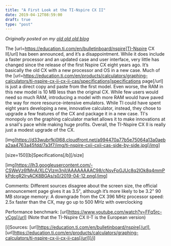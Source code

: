 ```yaml
---
title: "A First Look at the TI-Nspire CX II"
date: 2019-04-12T08:59:00
draft: true
type: "post"
---
```



*Originally posted on my [old old old blog](https://artofproblemsolving.com/community/c726379h1820510_a_first_look_at_the_tinspire_cx_ii)*


The [url=https://education.ti.com/en/bulletinboard/nspire]TI-Nspire CX II[/url] has been announced, and it’s a disappointment. While it does include a faster processor and an updated case and user interface, very little has changed since the release of the first Nspire CX eight years ago. It’s basically the old CX with a new processor and OS in a new case. Much of the [url=https://education.ti.com/en/products/calculators/graphing-calculators/ti-nspire-cx-ii-cx-ii-cas/specifications]specifications page[/url] is just a direct copy and paste from the first model. Even worse, the RAM in this new model is 10 MB less than the original CX. While few users would need so much RAM, introducing a model with more RAM would have paved the way for more resource-intensive emulators. While TI could have spent eight years developing a new, innovative calculator, instead, they chose to upgrade a few features of the CX and package it in a new case. TI's monopoly on the graphing calculator market allows it to make innovations at a snail's pace while making huge profits. Overall, the TI-Nspire CX II is really just a modest upgrade of the CX.

[img]https://d33wubrfki0l68.cloudfront.net/a994470a77b5e75064a13a0aeba2aa4763a45fdd/7a3f7/img/ti-nspire-cxii-cxii-cas-side-by-side.jpg[/img]


[size=150][b]Specifications[/b][/size]

[img]https://lh3.googleusercontent.com/-CSWeVz6fMnA/XLCVlzm3njI/AAAAAAAAC98/cNsyFpGJUc8q2IOk8q4mmPkPdcgR2lryACK8BGAs/s0/2019-04-12.png[/img]

Comments:
Different sources disagree about the screen size, the official announcement page gives it as 3.5", although it’s more likely to be 3.2”
90 MB storage memory: A downgrade from the CX
396 MHz processor speed: 2.5x faster than the CX, may go up to 500 MHz with overclocking


Performance benchmark: [url]https://www.youtube.com/watch?v=FFq5rc-vCgs[/url] (Note that the TI-Nspire CX II-T is the European version)

[i]Sources: [url]https://education.ti.com/en/bulletinboard/nspire[/url], [url]https://education.ti.com/en/products/calculators/graphing-calculators/ti-nspire-cx-ii-cx-ii-cas[/url][/i]
